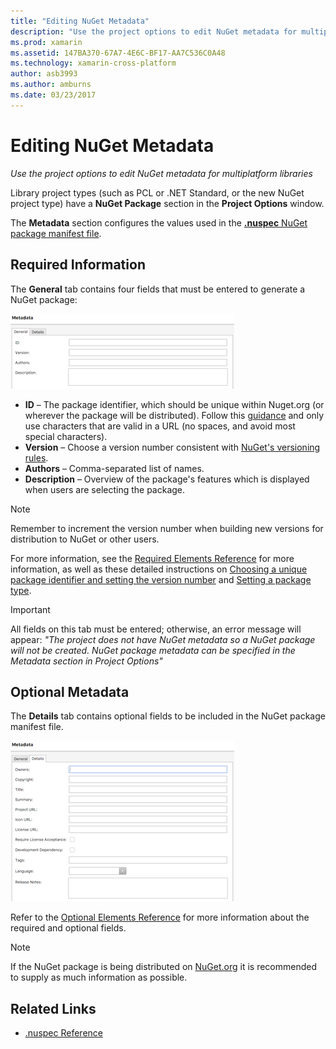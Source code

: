 ```yaml
---
title: "Editing NuGet Metadata"
description: "Use the project options to edit NuGet metadata for multiplatform libraries"
ms.prod: xamarin
ms.assetid: 147BA370-67A7-4E6C-BF17-AA7C536C0A48
ms.technology: xamarin-cross-platform
author: asb3993
ms.author: amburns
ms.date: 03/23/2017
---
```


# Editing NuGet Metadata

_Use the project options to edit NuGet metadata for multiplatform libraries_

Library project types (such as PCL or .NET Standard, or the new NuGet project type) have a
**NuGet Package** section in the **Project Options** window.

The **Metadata** section configures the values used in the
[**.nuspec** NuGet package manifest file](https://docs.microsoft.com/nuget/create-packages/creating-a-package#the-role-and-structure-of-the-nuspec-file).

## Required Information

The **General** tab contains four fields that must be entered to generate a NuGet package:

[![](metadata-images/metadata-general-sml.png "NuGet package required metadata window")](metadata-images/metadata-general.png#lightbox)

- **ID** – The package identifier, which should be unique within Nuget.org (or wherever the package will be distributed). Follow this [guidance](https://docs.microsoft.com/nuget/create-packages/creating-a-package#choosing-a-unique-package-identifier-and-setting-the-version-number) and only use characters that are valid in a URL (no spaces, and avoid most special characters).
- **Version** – Choose a version number consistent with [NuGet's versioning rules](https://docs.microsoft.com/nuget/create-packages/dependency-versions).
- **Authors** – Comma-separated list of names.
- **Description** – Overview of the package's features which is displayed when users are selecting the package.

> [!NOTE]
> Remember to increment the version number when building new versions for distribution to NuGet or other users.

For more information, see the [Required Elements Reference](https://docs.microsoft.com/nuget/schema/nuspec#required-metadata-elements)
for more information, as well as these detailed instructions on [Choosing a unique package identifier and setting the version number](https://docs.microsoft.com/nuget/create-packages/creating-a-package#choosing-a-unique-package-identifier-and-setting-the-version-number) and
[Setting a package type](https://docs.microsoft.com/nuget/create-packages/creating-a-package#setting-a-package-type).

> [!IMPORTANT]
> All fields on this tab must be entered; otherwise, an error message will appear:
> _"The project does not have NuGet metadata so a NuGet package will not be created.
> NuGet package metadata can be specified in the Metadata section in Project Options"_

## Optional Metadata

The **Details** tab contains optional fields to be included in the NuGet package manifest file.

[![](metadata-images/metadata-detail-sml.png "NuGet package optional metadata window")](metadata-images/metadata-detail.png#lightbox)

Refer to the [Optional Elements Reference](https://docs.microsoft.com/nuget/schema/nuspec#optional-metadata-elements)
for more information about the required and optional fields.

> [!NOTE]
> If the NuGet package is being distributed on [NuGet.org](https://www.nuget.org) it is recommended to supply as much information as possible.


## Related Links

- [.nuspec Reference](https://docs.microsoft.com/nuget/schema/nuspec#general-form-and-schema)
